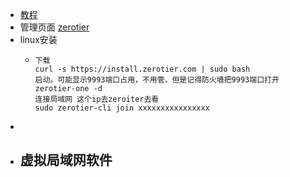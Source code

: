 - [教程](https://zhuanlan.zhihu.com/p/83849371)
- 管理页面 [zerotier](https://my.zerotier.com/)
- linux安装
	- ```
	  下载
	  curl -s https://install.zerotier.com | sudo bash
	  启动。可能显示9993端口占用，不用管，但是记得防火墙把9993端口打开
	  zerotier-one -d
	  连接局域网 这个ip去zeroiter去看
	  sudo zerotier-cli join xxxxxxxxxxxxxxxx
	  ```
-
- 虚拟局域网软件
	-